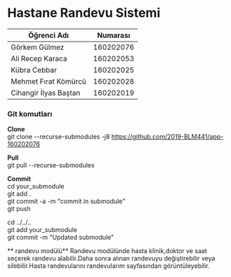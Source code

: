 # Hastane Randevu Sistemi

|Öğrenci Adı|Numarası|
|-----------|-----------|
|Görkem Gülmez|160202076|
|Ali Recep Karaca|160202053|
|Kübra Cebbar|160202025|
|Mehmet Fırat Kömürcü|160202028|
|Cihangir İlyas Baştan|160202019|

### Git komutları
**Clone**  
git clone --recurse-submodules -j8 https://github.com/2019-BLM441/app-160202076

**Pull**  
git pull --recurse-submodules

**Commit**  
cd your_submodule  
git add .  
git commit -a -m "commit in submodule"  
git push  

cd ../../..  
git add your_submodule  
git commit -m "Updated submodule"  

** randevu  modülü**
Randevu modülünde hasta klinik,doktor ve saat seçerek randevu alabilir.Daha sonra alınan randevuyu değiştirebilir veya silebilir.Hasta randevularını randevularım sayfasından görüntüleyebilir.

